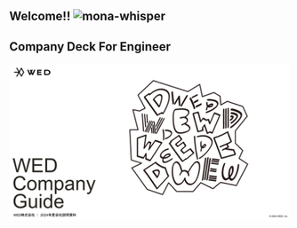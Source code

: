 ## Welcome!! ![mona-whisper](https://github.githubassets.com/images/mona-whisper.gif)

## Company Deck For Engineer
[![company guide](https://raw.githubusercontent.com/wedinc/.github/9f0172de38be72bcc8599d64805432938eaaebbf/profile/[v5]%20WED%20Company%20Guide%202024%20_%20%E3%83%86%E3%82%99%E3%82%B5%E3%82%99%E3%82%A4%E3%83%B3%E3%82%A2%E3%83%83%E3%83%95%E3%82%9A%E3%83%86%E3%82%99%E3%83%BC%E3%83%88.svg)](https://speakerdeck.com/wed/wed-company-deck)
